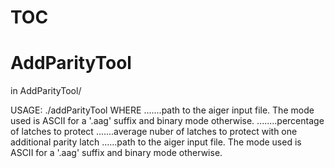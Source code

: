 # TOC

# AddParityTool
in AddParityTool/

USAGE: ./addParityTool <aiger-input> <percentage> <avg-latches> <aiger-output>
  WHERE
	 <aiger-input>.......path to the aiger input file. The mode used is ASCII for a '.aag'
	                     suffix and binary mode otherwise.
	 <percentage>........percentage of latches to protect
	 <avg-latches>.......average nuber of latches to protect with one additional parity latch
	 <aiger-output>......path to the aiger input file. The mode used is ASCII for a '.aag'
	                     suffix and binary mode otherwise.

